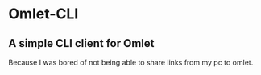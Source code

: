 # Omlet-CLI

## A simple CLI client for Omlet

Because I was bored of not being able to share links from my pc to
omlet.
